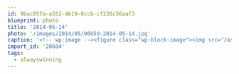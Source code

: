 ```yaml
---
id: 9bac057a-a352-4619-8ccb-cf226c56aaf3
blueprint: photo
title: '2014-05-14'
photo: '/images/2014/05/96b5d-2014-05-14.jpg'
caption: '<!-- wp:image --><figure class="wp-block-image"><img src="/assets/images/2014/05/96b5d-2014-05-14.jpg" /></figure><!-- /wp:image --><!-- wp:paragraph --><p>Slot machines for kids #alwayswinning</p><!-- /wp:paragraph -->'
import_id: '20684'
tags:
  - alwayswinning
---
```

